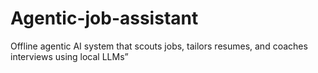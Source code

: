 # Agentic-job-assistant
Offline agentic AI system that scouts jobs, tailors resumes, and coaches interviews using local LLMs”
